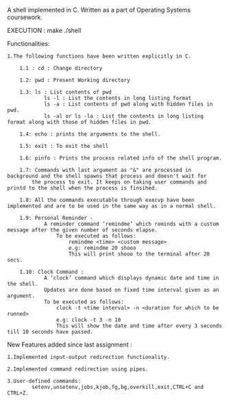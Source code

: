 A shell implemented in C. Written as a part of Operating Systems coursework.

EXECUTION :
	make
	./shell

Functionalities:

    1.The following functions have been written explicitly in C.
    
        1.1 : cd : Change directory

        1.2: pwd : Present Working directory

        1.3: ls : List contents of pwd
                ls -l : List the contents in long listing format
                ls -a : List contents of pwd along with hidden files in pwd.
                ls -al or ls -la : List the contents in long listing format along with those of hidden files in pwd.

        1.4: echo : prints the arguments to the shell.

        1.5: exit : To exit the shell

        1.6: pinfo : Prints the process related info of the shell program.

        1.7: Commands with last argument as "&" are processed in background and the shell spawns that process and doesn't wait for
            the process to exit. It keeps on taking user commands and printd to the shell when the process is finsihed.

        1.8: All the commands executable through execvp have been implemented and are to be used in the same way as in a normal shell.

        1.9: Personal Reminder -
                A reminder command ‘remindme’ which reminds with a custom message after the given number of seconds elapse.
                    To be executed as follows:
                        remindme <time> <custom message>
                        e.g: remindme 20 shooo
                        This will print shooo to the terminal after 20 secs.

        1.10: Clock Command :
                A ‘clock’ command which displays dynamic date and time in the shell.
                Updates are done based on fixed time interval given as an argument.
                To be executed as follows:
                    clock -t <time interval> -n <duration for which to be runned>
                    e.g: clock -t 3 -n 10
                    This will show the date and time after every 3 seconds till 10 seconds have passed. 




New Features added since last assignment :

	1.Implemented input-output redirection functionality.

	2.Implemented command redirection using pipes.

	3.User-defined commands:
			setenv,unsetenv,jobs,kjob,fg,bg,overkill,exit,CTRL+C and CTRL+Z.
